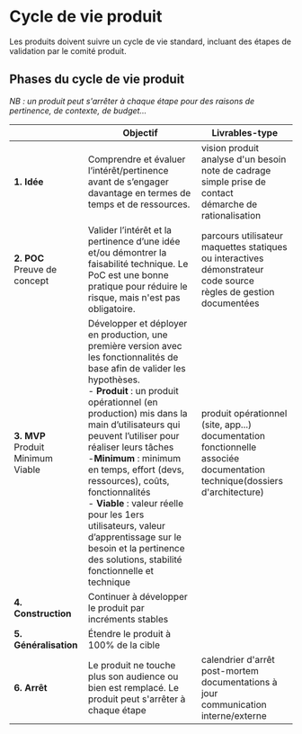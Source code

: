 # Cycle de vie produit

Les produits doivent suivre un cycle de vie standard, incluant des étapes de validation par le comité​ produit.

## Phases du cycle de vie produit

_NB : un produit peut s'arrêter à chaque étape pour des raisons de pertinence, de contexte, de budget..._

|                                       | Objectif                                                                                                                                                                                                                                                                                                                                                                                                                                                                                                                                | Livrables-type                                                                                                                    |
| ------------------------------------- | --------------------------------------------------------------------------------------------------------------------------------------------------------------------------------------------------------------------------------------------------------------------------------------------------------------------------------------------------------------------------------------------------------------------------------------------------------------------------------------------------------------------------------------- | --------------------------------------------------------------------------------------------------------------------------------- |
| **1. Idée**                           | Comprendre et évaluer l’intérêt/pertinence avant de s’engager davantage en termes de temps et de ressources.                                                                                                                                                                                                                                                                                                                                                                                                                            | vision produit</br>analyse d'un besoin</br>note de cadrage</br>simple prise de contact</br>démarche de rationalisation            |
| **2. POC**</br>Preuve de concept      | Valider l’intérêt et la pertinence d’une idée et/ou démontrer la faisabilité technique. Le PoC est une bonne pratique pour réduire le risque, mais n'est pas obligatoire.                                                                                                                                                                                                                                                                                                                                                               | parcours utilisateur</br>maquettes statiques ou interactives</br>démonstrateur</br>code source</br>règles de gestion documentées  |
| **3. MVP**</br>Produit Minimum Viable | Développer et déployer en production, une première version avec les fonctionnalités de base afin de valider les hypothèses.</br>- **Produit** : un produit opérationnel (en production) mis dans la main d’utilisateurs qui peuvent l’utiliser pour réaliser leurs tâches</br>-**Minimum** : minimum en temps, effort (devs, ressources), coûts, fonctionnalités</br>- **Viable** : valeur réelle pour les 1ers utilisateurs, valeur d’apprentissage sur le besoin et la pertinence des solutions, stabilité fonctionnelle et technique | produit opérationnel (site, app...)</br>documentation fonctionnelle associée</br>documentation technique(dossiers d'architecture) |
| **4. Construction**                   | Continuer à développer le produit par incréments stables                                                                                                                                                                                                                                                                                                                                                                                                                                                                                |                                                                                                                                   |
| **5. Généralisation**                 | Étendre le produit à 100% de la cible                                                                                                                                                                                                                                                                                                                                                                                                                                                                                                   |                                                                                                                                   |
| **6. Arrêt**                          | Le produit ne touche plus son audience ou bien est remplacé. Le produit peut s'arrêter à chaque étape                                                                                                                                                                                                                                                                                                                                                                                                                                   | calendrier d'arrêt</br>post-mortem</br>documentations à jour</br>communication interne/externe                                    |
